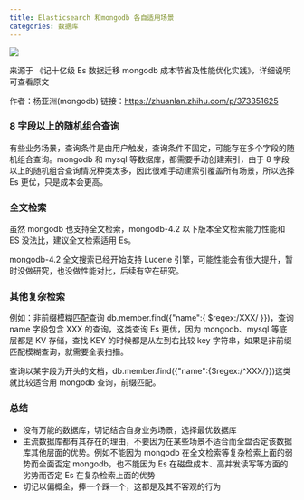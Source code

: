 ```yaml
---
title: Elasticsearch 和mongodb 各自适用场景
categories: 数据库
---
```


![](/img/es_mongo/elem1.jpg)

来源于 《记十亿级 Es 数据迁移 mongodb 成本节省及性能优化实践》，详细说明可查看原文

作者：杨亚洲(mongodb)
链接：https://zhuanlan.zhihu.com/p/373351625

<!-- more -->

### 8 字段以上的随机组合查询

有些业务场景，查询条件是由用户触发，查询条件不固定，可能存在多个字段的随机组合查询。mongodb 和 mysql 等数据库，都需要手动创建索引，由于 8 字段以上的随机组合查询情况种类太多，因此很难手动建索引覆盖所有场景，所以选择 Es 更优，只是成本会更高。

### 全文检索

虽然 mongodb 也支持全文检索，mongodb-4.2 以下版本全文检索能力性能和 ES 没法比，建议全文检索适用 Es。

mongodb-4.2 全文搜索已经开始支持 Lucene 引擎，可能性能会有很大提升，暂时没做研究，也没做性能对比，后续有空在研究。

### 其他复杂检索

例如：非前缀模糊匹配查询 db.member.find({"name":{ $regex:/XXX/ }})，查询 name 字段包含 XXX 的查询，这类查询 Es 更优，因为 mongodb、mysql 等底层都是 KV 存储，查找 KEY 的时候都是从左到右比较 key 字符串，如果是非前缀匹配模糊查询，就需要全表扫描。

查询以某字段为开头的文档，db.member.find({"name":{$regex:/^XXX/}})这类就比较适合用 mongodb 查询，前缀匹配。

### 总结

- 没有万能的数据库，切记结合自身业务场景，选择最优数据库
- 主流数据库都有其存在的理由，不要因为在某些场景不适合而全盘否定该数据库其他层面的优势。例如不能因为 mongodb 在全文检索等复杂检索上面的弱势而全面否定 mongodb，也不能因为 Es 在磁盘成本、高并发读写等方面的劣势而否定 Es 在复杂检索上面的优势
- 切记以偏概全，捧一个踩一个，这都是及其不客观的行为
